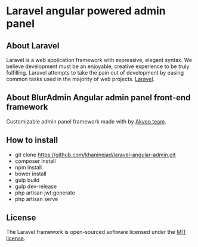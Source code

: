 # Laravel angular powered admin panel

## About Laravel

Laravel is a web application framework with expressive, elegant syntax. We believe development must be an enjoyable, creative experience to be truly fulfilling. Laravel attempts to take the pain out of development by easing common tasks used in the majority of web projects. [Laravel](https://github.com/laravel/laravel/).

## About BlurAdmin Angular admin panel front-end framework
Customizable admin panel framework made with by [Akveo team](https://github.com/akveo/blur-admin/).

## How to install
* git clone https://github.com/khaninejad/laravel-angular-admin.git
* composer install
* npm install
* bower install
* gulp build
* gulp dev-release
* php artisan jwt:generate
* php artisan serve



## License

The Laravel framework is open-sourced software licensed under the [MIT license](http://opensource.org/licenses/MIT).

